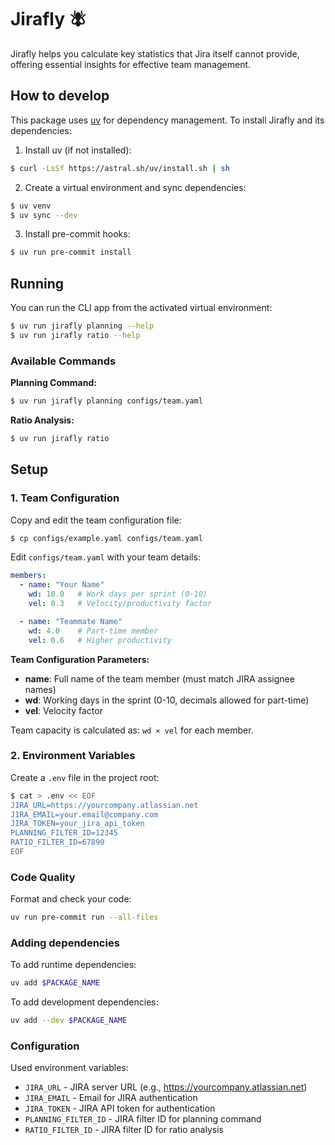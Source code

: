 # Jirafly 🪰

Jirafly helps you calculate key statistics that Jira itself cannot provide, offering essential insights for effective team management.

## How to develop

This package uses [uv](https://github.com/astral/uv) for dependency management. To install Jirafly and its dependencies:

1. Install uv (if not installed):
```bash
$ curl -LsSf https://astral.sh/uv/install.sh | sh
```

2. Create a virtual environment and sync dependencies:
```bash
$ uv venv
$ uv sync --dev
```

3. Install pre-commit hooks:
```bash
$ uv run pre-commit install
```

## Running

You can run the CLI app from the activated virtual environment:

```bash
$ uv run jirafly planning --help
$ uv run jirafly ratio --help
```

### Available Commands

**Planning Command:**
```bash
$ uv run jirafly planning configs/team.yaml
```

**Ratio Analysis:**
```bash
$ uv run jirafly ratio
```

## Setup

### 1. Team Configuration

Copy and edit the team configuration file:
```bash
$ cp configs/example.yaml configs/team.yaml
```

Edit `configs/team.yaml` with your team details:
```yaml
members:
  - name: "Your Name"
    wd: 10.0   # Work days per sprint (0-10)
    vel: 0.3   # Velocity/productivity factor

  - name: "Teammate Name"
    wd: 4.0    # Part-time member
    vel: 0.6   # Higher productivity
```

**Team Configuration Parameters:**
- **name**: Full name of the team member (must match JIRA assignee names)
- **wd**: Working days in the sprint (0-10, decimals allowed for part-time)
- **vel**: Velocity factor

Team capacity is calculated as: `wd × vel` for each member.

### 2. Environment Variables

Create a `.env` file in the project root:
```bash
$ cat > .env << EOF
JIRA_URL=https://yourcompany.atlassian.net
JIRA_EMAIL=your.email@company.com
JIRA_TOKEN=your_jira_api_token
PLANNING_FILTER_ID=12345
RATIO_FILTER_ID=67890
EOF
```

### Code Quality

Format and check your code:
```bash
uv run pre-commit run --all-files
```

### Adding dependencies

To add runtime dependencies:

```bash
uv add $PACKAGE_NAME
```

To add development dependencies:

```bash
uv add --dev $PACKAGE_NAME
```

### Configuration

Used environment variables:
- `JIRA_URL` - JIRA server URL (e.g., https://yourcompany.atlassian.net)
- `JIRA_EMAIL` - Email for JIRA authentication
- `JIRA_TOKEN` - JIRA API token for authentication
- `PLANNING_FILTER_ID` - JIRA filter ID for planning command
- `RATIO_FILTER_ID` - JIRA filter ID for ratio analysis
